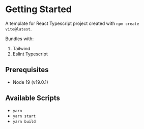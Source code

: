 # Getting Started

A template for React Typescript project created with `npm create vite@latest`.

Bundles with:

1. Tailwind
2. Eslint Typescript

## Prerequisites

- Node 19 (v19.0.1)

## Available Scripts

- `yarn`
- `yarn start`
- `yarn build`
